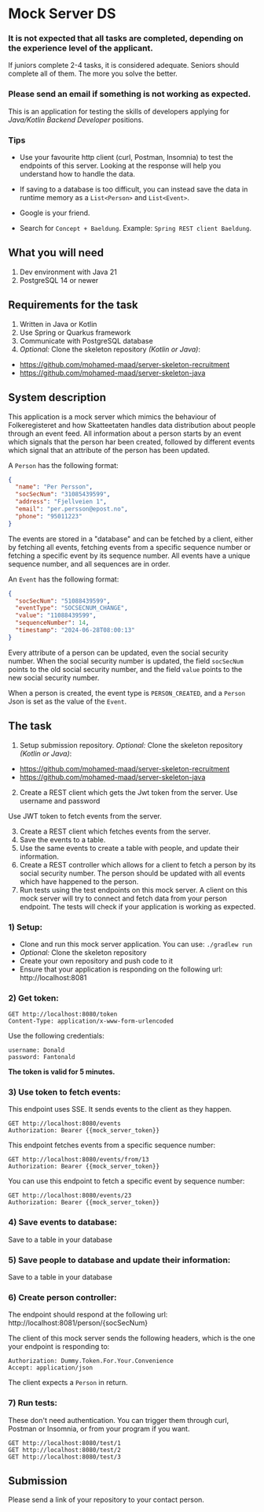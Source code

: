 # Mock Server DS

### It is **not expected** that all tasks are completed, depending on the experience level of the applicant.

If juniors complete 2-4 tasks, it is considered adequate. Seniors should complete all of them.
The more you solve the better.

### Please send an email if something is not working as expected.

This is an application for testing the skills of developers applying for *Java/Kotlin Backend Developer* positions.

### Tips

- Use your favourite http client (curl, Postman, Insomnia) to test the endpoints of this server. Looking at the
response will help you understand how to handle the data.

- If saving to a database is too difficult, you can instead save the data in runtime memory as a `List<Person>` and `List<Event>`.

- Google is your friend.
- Search for `Concept + Baeldung`. Example: `Spring REST client Baeldung`.

## What you will need

1) Dev environment with Java 21
2) PostgreSQL 14 or newer

## Requirements for the task

1) Written in Java or Kotlin
2) Use Spring or Quarkus framework
3) Communicate with PostgreSQL database
4) *Optional:* Clone the skeleton repository *(Kotlin or Java)*: 
- https://github.com/mohamed-maad/server-skeleton-recruitment
- https://github.com/mohamed-maad/server-skeleton-java

## System description

This application is a mock server which mimics the behaviour of Folkeregisteret and how Skatteetaten handles
data distribution about people through an event feed. All information about a person starts by an event which signals
that the person har been created, followed by different events which signal that an attribute of the person has
been updated. 

A `Person` has the following format:

```Json
{
  "name": "Per Persson",
  "socSecNum": "31085439599",
  "address": "Fjellveien 1",
  "email": "per.persson@epost.no",
  "phone": "95011223"
}
```

The events are stored in a "database" and can be fetched by a client, either by fetching all events,
fetching events from a specific sequence number or fetching a specific event by its sequence number.
All events have a unique sequence number, and all sequences are in order.

An `Event` has the following format:

```Json
{
  "socSecNum": "51088439599",
  "eventType": "SOCSECNUM_CHANGE",
  "value": "11088439599",
  "sequenceNumber": 14,
  "timestamp": "2024-06-28T08:00:13"
}
```

Every attribute of a person can be updated, even the social security number. When the social security number is updated,
the field `socSecNum` points to the old social security number, and the field `value` points to the new social security number.

When a person is created, the event type is `PERSON_CREATED`, and a `Person` Json is set as the value of the `Event`.

## The task

1) Setup submission repository. *Optional:* Clone the skeleton repository *(Kotlin or Java)*: 

- https://github.com/mohamed-maad/server-skeleton-recruitment 
- https://github.com/mohamed-maad/server-skeleton-java 

2) Create a REST client which gets the Jwt token from the server. Use username and password

Use JWT token to fetch events from the server.

3) Create a REST client which fetches events from the server. 
4) Save the events to a table.
5) Use the same events to create a table with people, and update their information.
6) Create a REST controller which allows for a client to fetch a person by its social security number. The person
should be updated with all events which have happened to the person.
7) Run tests using the test endpoints on this mock server. A client on this mock server will try to connect and 
fetch data from your person endpoint. The tests will check if your application is working as expected.


### 1) Setup:

- Clone and run this mock server application. You can use: `./gradlew run`
- *Optional:* Clone the skeleton repository
- Create your own repository and push code to it
- Ensure that your application is responding on the following url: http://localhost:8081

### 2) Get token:

```
GET http://localhost:8080/token
Content-Type: application/x-www-form-urlencoded
```

Use the following credentials:

```
username: Donald
password: Fantonald
```

**The token is valid for 5 minutes.**

### 3) Use token to fetch events:

This endpoint uses SSE. It sends events to the client as they happen.

```
GET http://localhost:8080/events
Authorization: Bearer {{mock_server_token}}
```

This endpoint fetches events from a specific sequence number:

```
GET http://localhost:8080/events/from/13
Authorization: Bearer {{mock_server_token}}
```

You can use this endpoint to fetch a specific event by sequence number:

```
GET http://localhost:8080/events/23
Authorization: Bearer {{mock_server_token}}
```

### 4) Save events to database:

Save to a table in your database

### 5) Save people to database and update their information:

Save to a table in your database

### 6) Create person controller:

The endpoint should respond at the following url: http://localhost:8081/person/{socSecNum}

The client of this mock server sends the following headers, which is the one your endpoint is responding to:

```
Authorization: Dummy.Token.For.Your.Convenience
Accept: application/json
```

The client expects a `Person` in return.

### 7) Run tests:

These don't need authentication. You can trigger them through curl, Postman or Insomnia, or from your program if you want.

```
GET http://localhost:8080/test/1
GET http://localhost:8080/test/2
GET http://localhost:8080/test/3
```

## Submission

Please send a link of your repository to your contact person.


